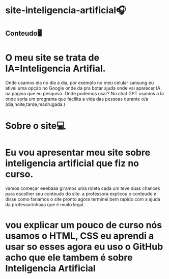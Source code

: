 # site-inteligencia-artificial🎧


## Conteudo🖥

# O meu site se trata de IA=Inteligencia Artifial.
Onde usamos ela no dia a dia, por exemplo no meu celular sansung eu ativei uma opção no Google onde da pra botar ajuda onde vai aparecer IA na pagina que eu pesquiso.
Onde podemos usar?
No chat GPT usamos a Ia onde seria um programa que facilita a vida das pessoas durante o/a (dia,noite,tarde,madrugada.)

# Sobre o site💻

# Eu vou apresentar meu site sobre inteligencia artificial que fiz no curso.
vamos começar eeebaaa giramos uma roleta cada um teve duas chances para escolher seu conteudo do site.
a professora explicou o conteudo e disse como fariamos o site pronto agora terminei bem rapido com a ajuda da professorinhaaa que é muito legal.
# vou explicar um pouco de curso nós usamos o HTML, CSS eu aprendi a usar so esses agora eu uso o GitHub acho que ele tambem é sobre Inteligencia Artificial
